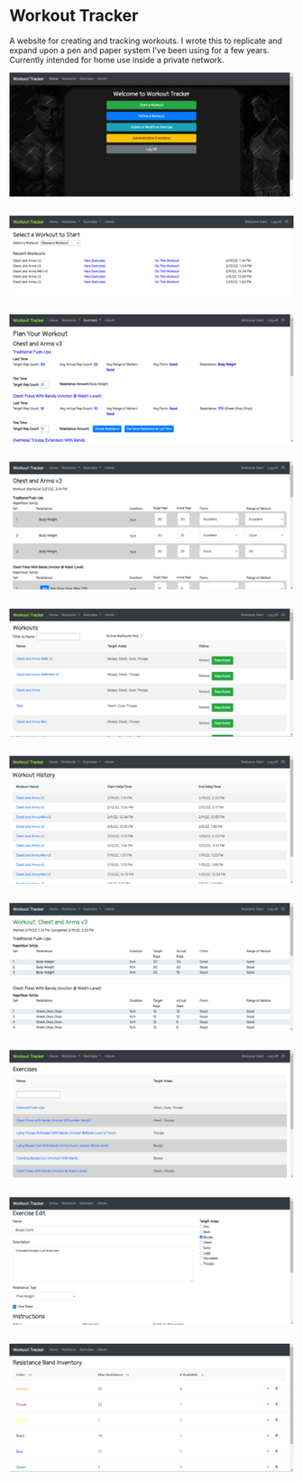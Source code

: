 # Workout Tracker
A website for creating and tracking workouts. I wrote this to replicate and expand upon a pen and paper system I've been using for a few years. Currently intended for home use inside a private network.

![Welcome](PreviewImages/welcome.png)<br /><br />

![Select Workout](PreviewImages/select-workout.png)<br /><br />

![Plan Workout](PreviewImages/plan-workout.png)<br /><br />

![Workout](PreviewImages/workout.PNG)<br /><br />

![Manage Workouts](PreviewImages/manage-workouts.png)<br /><br />

![Workout History](PreviewImages/workout-history.png)<br /><br />

![View Executed Workout](PreviewImages/executed-workout.png)<br /><br />

![Manage Exercises](PreviewImages/manage-exercises.png)<br /><br />

![Exercise Edit](PreviewImages/exercise-edit.png)<br /><br />

![Resistance Band Management](PreviewImages/resistance-band-inventory.png)<br /><br />
